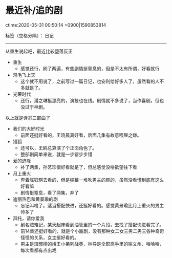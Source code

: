 # 最近补/追的剧 
ctime:2020-05-31 00:50:14 +0900|1590853814

标签（空格分隔）： 日记

---

从重生说起吧，最近比较堕落反正

- 重生
    - 感觉还行，刷了两遍，有些剧情挺窒息的，但是不太有所谓，好看就行
- 鸡毛飞上天
    - 这个就不用说了，之前写过一篇日记，也安利给好多人了，虽然看的人不多就是了。
- 光荣时代
    - 还行，潘之琳挺漂亮的，演技也在线。剧情就不多说了，当作喜剧，但也没过于神剧。

以上就是译哥三部曲了

- 我们的大好时光
   - 前面还挺好看的，王晓晨真好看，后面几集有故意喂屎之嫌。
- 猎狐
   - 还可以，王鸥总算演了个正面角色了。
   - 整部剧简单来说，就是一步错步步错
- 爱的迫降
  - 补了两集，孙艺珍很好看就是了，但总感觉没啥欲望往下看
- 月上重火
  - 奔着陈钰琪去看的，但是弹幕一堆吹男主的颜的，虽然没看懂到底有这么好看嘛
  - 剧情挺窒息，看了两集，弃了
- 迪丽热巴和黄景瑜的剧
  - 忘记叫啥了。适当搭配快进，还挺好看的。感觉黄景瑜比月上重火的男主帅多了
- 拜托，请你爱我
  - 剧名贼难记，某天起床看到油管里的一个片段，去找了搭配快进看完了。
  - 前14集还挺好看的，就是个小甜剧，没有那种女二女三男二男三各种奇奇怪怪的关系，女主挺好看的。
  - 男主是琅琊榜的靖王小弟列战英，林导是全职高手里的喻文州，哈哈哈，每次看都有点出戏
